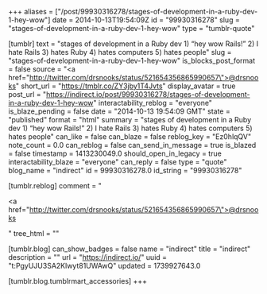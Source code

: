 +++
aliases = ["/post/99930316278/stages-of-development-in-a-ruby-dev-1-hey-wow"]
date = 2014-10-13T19:54:09Z
id = "99930316278"
slug = "stages-of-development-in-a-ruby-dev-1-hey-wow"
type = "tumblr-quote"

[tumblr]
text = "stages of development in a Ruby dev 1) &ldquo;hey wow Rails!&rdquo; 2) I hate Rails 3) hates Ruby 4) hates computers 5) hates people"
slug = "stages-of-development-in-a-ruby-dev-1-hey-wow"
is_blocks_post_format = false
source = "<a href=\"http://twitter.com/drsnooks/status/521654356865990657\">@drsnooks</a>"
short_url = "https://tmblr.co/ZY3jby1T4Jvts"
display_avatar = true
post_url = "https://indirect.io/post/99930316278/stages-of-development-in-a-ruby-dev-1-hey-wow"
interactability_reblog = "everyone"
is_blaze_pending = false
date = "2014-10-13 19:54:09 GMT"
state = "published"
format = "html"
summary = "stages of development in a Ruby dev 1) “hey wow Rails!” 2) I hate Rails 3) hates Ruby 4) hates computers 5) hates people"
can_like = false
can_blaze = false
reblog_key = "Ez0hlqQV"
note_count = 0.0
can_reblog = false
can_send_in_message = true
is_blazed = false
timestamp = 1413230049.0
should_open_in_legacy = true
interactability_blaze = "everyone"
can_reply = false
type = "quote"
blog_name = "indirect"
id = 99930316278.0
id_string = "99930316278"

[tumblr.reblog]
comment = "<p><a href=\"http://twitter.com/drsnooks/status/521654356865990657\">@drsnooks</a></p>"
tree_html = ""

[tumblr.blog]
can_show_badges = false
name = "indirect"
title = "indirect"
description = ""
url = "https://indirect.io/"
uuid = "t:PgyUJU3SA2Klwyt81UWAwQ"
updated = 1739927643.0

[tumblr.blog.tumblrmart_accessories]
+++
